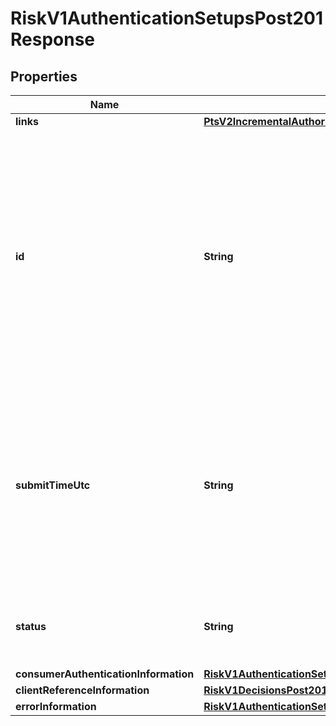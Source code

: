 
# RiskV1AuthenticationSetupsPost201Response

## Properties
Name | Type | Description | Notes
------------ | ------------- | ------------- | -------------
**links** | [**PtsV2IncrementalAuthorizationPatch201ResponseLinks**](PtsV2IncrementalAuthorizationPatch201ResponseLinks.md) |  |  [optional]
**id** | **String** | An unique identification number generated by Cybersource to identify the submitted request. Returned by all services. It is also appended to the endpoint of the resource. On incremental authorizations, this value with be the same as the identification number returned in the original authorization response.  |  [optional]
**submitTimeUtc** | **String** | Time of request in UTC. Format: &#x60;YYYY-MM-DDThh:mm:ssZ&#x60; **Example** &#x60;2016-08-11T22:47:57Z&#x60; equals August 11, 2016, at 22:47:57 (10:47:57 p.m.). The &#x60;T&#x60; separates the date and the time. The &#x60;Z&#x60; indicates UTC.  Returned by Cybersource for all services.  |  [optional]
**status** | **String** | The status for payerAuthentication 201 setup calls. Possible value is: - COMPLETED - FAILED  |  [optional]
**consumerAuthenticationInformation** | [**RiskV1AuthenticationSetupsPost201ResponseConsumerAuthenticationInformation**](RiskV1AuthenticationSetupsPost201ResponseConsumerAuthenticationInformation.md) |  |  [optional]
**clientReferenceInformation** | [**RiskV1DecisionsPost201ResponseClientReferenceInformation**](RiskV1DecisionsPost201ResponseClientReferenceInformation.md) |  |  [optional]
**errorInformation** | [**RiskV1AuthenticationSetupsPost201ResponseErrorInformation**](RiskV1AuthenticationSetupsPost201ResponseErrorInformation.md) |  |  [optional]



